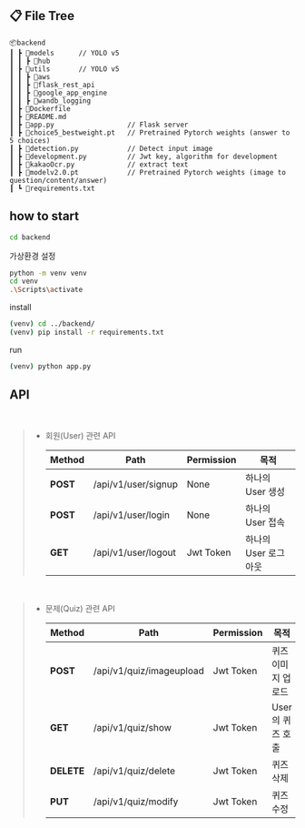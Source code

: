 ## **📋 File Tree**
```
📦backend 
┃ ┣ 📂models      // YOLO v5
┃ ┃ ┣ 📂hub
┃ ┣ 📂utils       // YOLO v5
┃ ┃ ┣ 📂aws
┃ ┃ ┣ 📂flask_rest_api
┃ ┃ ┣ 📂google_app_engine
┃ ┃ ┣ 📂wandb_logging
┃ ┣ 📜Dockerfile 
┃ ┣ 📜README.md
┃ ┣ 📜app.py                  // Flask server
┃ ┣ 📜choice5_bestweight.pt   // Pretrained Pytorch weights (answer to 5 choices)
┃ ┣ 📜detection.py            // Detect input image
┃ ┣ 📜development.py          // Jwt key, algorithm for development
┃ ┣ 📜kakaoOcr.py             // extract text
┃ ┣ 📜modelv2.0.pt            // Pretrained Pytorch weights (image to question/content/answer)
┃ ┗ 📜requirements.txt
```



## **how to start**

```bash
cd backend
```

가상환경 설정

```bash
python -m venv venv
cd venv
.\Scripts\activate
```

install

```bash
(venv) cd ../backend/
(venv) pip install -r requirements.txt
```

run

```bash
(venv) python app.py
```

## **API** 
   
<br>

> - 회원(User) 관련 API
> 
>   |  Method |  Path  |  Permission |  목적 |
>   | --- | --- | --- | --- |
>   |**POST** |/api/v1/user/signup | None |하나의 User 생성|
>   |**POST** |/api/v1/user/login | None |하나의 User 접속|
>   |**GET** |/api/v1/user/logout | Jwt Token |하나의 User 로그아웃|

<br>

> - 문제(Quiz) 관련 API
> 
>   |  Method |  Path  |  Permission |  목적 |
>   | --- | --- | --- | --- |
>   |**POST** |/api/v1/quiz/imageupload | Jwt Token |퀴즈 이미지 업로드|
>   |**GET** |/api/v1/quiz/show | Jwt Token |User의 퀴즈 호출|
>   |**DELETE** |/api/v1/quiz/delete | Jwt Token |퀴즈 삭제|
>   |**PUT** |/api/v1/quiz/modify | Jwt Token |퀴즈 수정|
